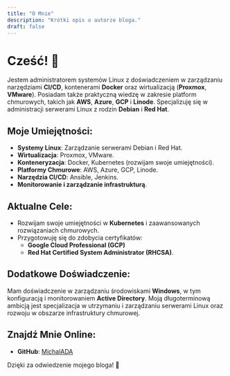 ```yaml
---
title: "O Mnie"
description: "Krótki opis o autorze bloga."
draft: false
---
```


# Cześć! 👋

Jestem administratorem systemów Linux z doświadczeniem w zarządzaniu narzędziami **CI/CD**, kontenerami **Docker** oraz wirtualizacją (**Proxmox**, **VMware**). Posiadam także praktyczną wiedzę w zakresie platform chmurowych, takich jak **AWS**, **Azure**, **GCP** i **Linode**. Specjalizuję się w administracji serwerami Linux z rodzin **Debian** i **Red Hat**.

## Moje Umiejętności:

- **Systemy Linux**: Zarządzanie serwerami Debian i Red Hat.
- **Wirtualizacja**: Proxmox, VMware.
- **Konteneryzacja**: Docker, Kubernetes (rozwijam swoje umiejętności).
- **Platformy Chmurowe**: AWS, Azure, GCP, Linode.
- **Narzędzia CI/CD**: Ansible, Jenkins.
- **Monitorowanie i zarządzanie infrastrukturą**.

## Aktualne Cele:

- Rozwijam swoje umiejętności w **Kubernetes** i zaawansowanych rozwiązaniach chmurowych.
- Przygotowuję się do zdobycia certyfikatów:
  - **Google Cloud Professional (GCP)**
  - **Red Hat Certified System Administrator (RHCSA)**.

## Dodatkowe Doświadczenie:

Mam doświadczenie w zarządzaniu środowiskami **Windows**, w tym konfiguracją i monitorowaniem **Active Directory**. Moją długoterminową ambicją jest specjalizacja w utrzymaniu i zarządzaniu serwerami Linux oraz rozwoju w obszarze infrastruktury chmurowej.

## Znajdź Mnie Online:

- **GitHub**: [MichalADA](https://github.com/MichalADA)

Dzięki za odwiedzenie mojego bloga! 🚀
